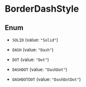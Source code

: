 
# BorderDashStyle

## Enum


* `SOLID` (value: `"Solid"`)

* `DASH` (value: `"Dash"`)

* `DOT` (value: `"Dot"`)

* `DASHDOT` (value: `"DashDot"`)

* `DASHDOTDOT` (value: `"DashDotDot"`)



